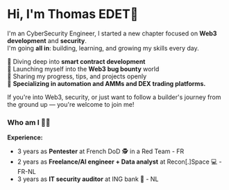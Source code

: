 # Hi, I'm Thomas EDET👋

I'm an CyberSecurity Engineer, I started a new chapter focused on **Web3 development** and **security**.  
I'm going **all in**: building, learning, and growing my skills every day.

🔹 Diving deep into **smart contract development**  
🔹 Launching myself into the **Web3 bug bounty** world  
🔹 Sharing my progress, tips, and projects openly  
🔹 **Specializing in automation and AMMs and DEX trading platforms.**

If you're into Web3, security, or just want to follow a builder's journey from the ground up — you're welcome to join me!

### Who am I 🧑‍💻 
**Experience:**
- 3 years as **Pentester** at French DoD 🕵️ in a Red Team - FR
- 2 years as **Freelance/AI engineer + Data analyst** at Recon[.]Space 💻 - FR-NL
- 3 years as **IT security auditor** at ING bank 💸 - NL
